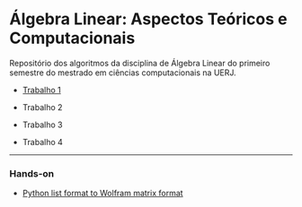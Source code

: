 # Álgebra Linear: Aspectos Teóricos e Computacionais

  Repositório dos algoritmos da disciplina de Álgebra Linear do primeiro semestre do mestrado em ciências computacionais na UERJ.
  
- [Trabalho 1](https://github.com/yurigabrich/LinearAlgebra/blob/master/trab1.py)


- Trabalho 2


- Trabalho 3


- Trabalho 4

---
### Hands-on

- [Python list format to Wolfram matrix format](https://goo.gl/GwtGHK)

